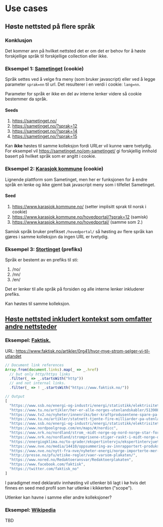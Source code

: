 # Use cases

## Høste nettsted på flere språk

### Konklusjon
Det kommer ann på hvilket nettsted det er om det er behov for å høste forskjellige språk til forskjellige collection eller ikke. 

### Eksempel 1: [Sametinget](https://sametinget.no) (cookie)

Språk settes ved å velge fra meny (som bruker javascript) eller ved å legge parameter `sprak=nn` til url.
Det resulterer i en verdi i cookie: `lang=nn`.

Parameter for språk er ikke en del av interne lenker videre så cookie bestemmer
da språk.

#### Seeds
1. https://sametinget.no/
2. https://sametinget.no/?sprak=12
3. https://sametinget.no/?sprak=14
4. https://sametinget.no/?sprak=15

Kan __ikke__ høstes til samme kolleksjon fordi URLer vil kunne være tvetydig.
For eksempel vil https://sametinget.no/om-sametinget/ gi forskjellig innhold
basert på hvilket språk som er angitt i cookie.

### Eksempel 2: [Karasjok kommune](https://www.karasjok.kommune.no/) (cookie)

Lignende plattform som Sametinget, men her er funksjonen for å endre språk en lenke
og ikke gjemt bak javascript meny som i tilfellet Sametinget.

#### Seed
1. https://www.karasjok.kommune.no/ (setter implisitt sprak til norsk i cookie)
2. https://www.karasjok.kommune.no/hovedportal/?sprak=12 (samisk)
3. https://www.karasjok.kommune.no/hovedportal/ (samme som 2.)

Samisk språk bruker prefikset `/hovedportal/` så høsting av flere språk kan gjøres i samme kolleksjon da ingen URL er tvetydig.

### Eksempel 3: [Stortinget](https://stortinget.no) (prefiks)

Språk er bestemt av en prefiks til sti:
1. /no/
2. /nn/
3. /en/

Det er lenker til alle språk på forsiden og alle interne lenker inkluderer
prefiks.

Kan høstes til samme kolleksjon.

## [Høste nettsted inkludert kontekst som omfatter andre nettsteder](#kontekst)

### Eksempel: [Faktisk.](https://www.faktisk.no/)

URL:
https://www.faktisk.no/artikler/0rg41/hvor-mye-strom-selger-vi-til-utlandet

```javascript
// Document link references
Array.from(document.links).map(_ => _.href)
  // but only http/https links
  .filter(_ => _.startsWith("http"))
  // and not internal links.
  .filter(_ => ! _.startsWith("https://www.faktisk.no/"))

// Output
[
  "https://www.ssb.no/energi-og-industri/energi/statistikk/elektrisitet/artikler/tidenes-hoyeste-krafteksport-i-2021",
  "https://www.tu.no/artikler/her-er-alle-norges-utenlandskabler/513908?key=CBQpXqRD",
  "https://www.tv2.no/nyheter/innenriks/ber-kraftprodusentene-spare-pa-vannet-til-vinteren/15059943/",
  "https://www.tu.no/artikler/statnett-tjente-fire-milliarder-pa-utenlandskablene-i-2021/516293",
  "https://www.ssb.no/energi-og-industri/energi/statistikk/elektrisitet/artikler/tidenes-hoyeste-krafteksport-i-2021",
  "https://www.nordpoolgroup.com/en/maps/#/nordicc",
  "https://www.nrk.no/nordland/strom_-midt-norge-og-nord-norge-star-for-80-prosent-av-stromeksporten-1.16101718",
  "https://www.nrk.no/nordland/stromprisene-stiger-raskt-i-midt-norge-og-nord-norge-_-ekspertene-anbefaler-fastpris-1.16096744",
  "https://energiogklima.no/to-grader/ekspertintervju/ekspertintervjuet-slik-virker-kraftmarkedet/",
  "https://www.nve.no/media/14410/oppsummering-av-innrapportert-produksjon-i-soerlige-norge-no1-no2-og-no5-uke-35.pdf",
  "https://www.nve.no/nytt-fra-nve/nyheter-energi/norge-importerte-mer-enn-vi-eksporterte-i-2019-men-bare-sa-vidt/",
  "http://presse.no/pfu/etiske-regler/vaer-varsom-plakaten/",
  "https://www.nored.no/Redaktoeransvar/Redaktoerplakaten",
  "https://www.facebook.com/faktisk",
  "https://twitter.com/faktisk_no"
]
```

I paradigmet med deklarativ innhøsting vil utlenker bli lagt i kø hvis
det finnes en seed med profil som har utlenke i kikkerten ("scope").

Utlenker kan havne i samme eller andre kolleksjoner?


### Eksempel: [Wikipedia](https://www.wikipedia.no/)
TBD
